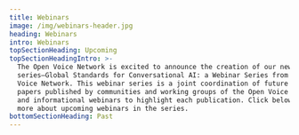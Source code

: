```yaml
---
title: Webinars
image: /img/webinars-header.jpg
heading: Webinars
intro: Webinars
topSectionHeading: Upcoming
topSectionHeadingIntro: >-
  The Open Voice Network is excited to announce the creation of our new webinar
  series—Global Standards for Conversational AI: a Webinar Series from the Open
  Voice Network. This webinar series is a joint coordination of future white
  papers published by communities and working groups of the Open Voice Network
  and informational webinars to highlight each publication. Click below to learn
  more about upcoming webinars in the series.
bottomSectionHeading: Past
---
```


